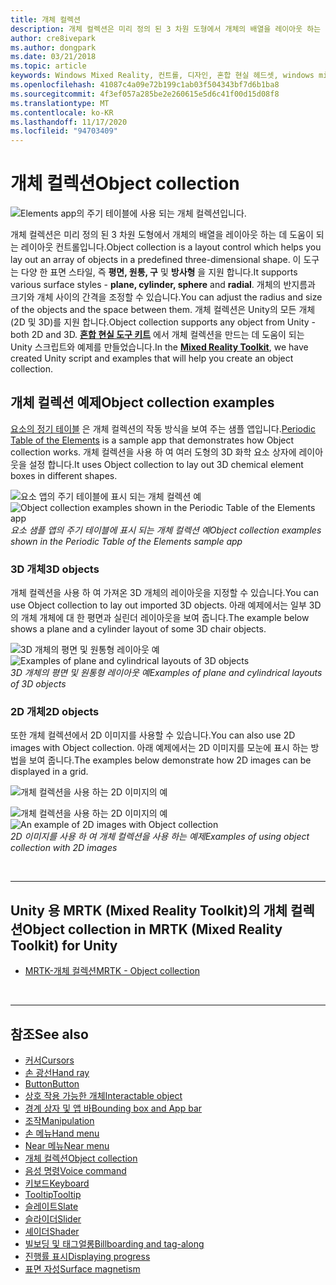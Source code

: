 ```yaml
---
title: 개체 컬렉션
description: 개체 컬렉션은 미리 정의 된 3 차원 도형에서 개체의 배열을 레이아웃 하는 데 도움이 되는 레이아웃 컨트롤입니다.
author: cre8ivepark
ms.author: dongpark
ms.date: 03/21/2018
ms.topic: article
keywords: Windows Mixed Reality, 컨트롤, 디자인, 혼합 현실 헤드셋, windows mixed reality 헤드셋, 가상 현실 헤드셋, HoloLens, 개체 컬렉션, 2D, 3D, MRTK, Mixed Reality Toolkit
ms.openlocfilehash: 41087c4a09e72b199c1ab03f504343bf7d6b1ba8
ms.sourcegitcommit: 4f3ef057a285be2e260615e5d6c41f00d15d08f8
ms.translationtype: MT
ms.contentlocale: ko-KR
ms.lasthandoff: 11/17/2020
ms.locfileid: "94703409"
---
```

# <a name="object-collection"></a><span data-ttu-id="08237-104">개체 컬렉션</span><span class="sxs-lookup"><span data-stu-id="08237-104">Object collection</span></span>

![Elements app의 주기 테이블에 사용 되는 개체 컬렉션입니다.](images/UX_Hero_ObjectCollection.jpg)<br>


<span data-ttu-id="08237-106">개체 컬렉션은 미리 정의 된 3 차원 도형에서 개체의 배열을 레이아웃 하는 데 도움이 되는 레이아웃 컨트롤입니다.</span><span class="sxs-lookup"><span data-stu-id="08237-106">Object collection is a layout control which helps you lay out an array of objects in a predefined three-dimensional shape.</span></span> <span data-ttu-id="08237-107">이 도구는 다양 한 표면 스타일, 즉 **평면, 원통, 구** 및 **방사형** 을 지원 합니다.</span><span class="sxs-lookup"><span data-stu-id="08237-107">It supports various surface styles - **plane, cylinder, sphere** and **radial**.</span></span> <span data-ttu-id="08237-108">개체의 반지름과 크기와 개체 사이의 간격을 조정할 수 있습니다.</span><span class="sxs-lookup"><span data-stu-id="08237-108">You can adjust the radius and size of the objects and the space between them.</span></span> <span data-ttu-id="08237-109">개체 컬렉션은 Unity의 모든 개체 (2D 및 3D)를 지원 합니다.</span><span class="sxs-lookup"><span data-stu-id="08237-109">Object collection supports any object from Unity - both 2D and 3D.</span></span> <span data-ttu-id="08237-110">**[혼합 현실 도구 키트](https://microsoft.github.io/MixedRealityToolkit-Unity/Documentation/README_ObjectCollection.html)** 에서 개체 컬렉션을 만드는 데 도움이 되는 Unity 스크립트와 예제를 만들었습니다.</span><span class="sxs-lookup"><span data-stu-id="08237-110">In the **[Mixed Reality Toolkit](https://microsoft.github.io/MixedRealityToolkit-Unity/Documentation/README_ObjectCollection.html)**, we have created Unity script and examples that will help you create an object collection.</span></span>


## <a name="object-collection-examples"></a><span data-ttu-id="08237-111">개체 컬렉션 예제</span><span class="sxs-lookup"><span data-stu-id="08237-111">Object collection examples</span></span>

<span data-ttu-id="08237-112">[요소의 정기 테이블](../develop/unity/periodic-table-of-the-elements.md) 은 개체 컬렉션의 작동 방식을 보여 주는 샘플 앱입니다.</span><span class="sxs-lookup"><span data-stu-id="08237-112">[Periodic Table of the Elements](../develop/unity/periodic-table-of-the-elements.md) is a sample app that demonstrates how Object collection works.</span></span> <span data-ttu-id="08237-113">개체 컬렉션을 사용 하 여 여러 도형의 3D 화학 요소 상자에 레이아웃을 설정 합니다.</span><span class="sxs-lookup"><span data-stu-id="08237-113">It uses Object collection to lay out 3D chemical element boxes in different shapes.</span></span>

<span data-ttu-id="08237-114">![요소 앱의 주기 테이블에 표시 되는 개체 컬렉션 예](images/periodictable-collections-1000px.jpg)</span><span class="sxs-lookup"><span data-stu-id="08237-114">![Object collection examples shown in the Periodic Table of the Elements app](images/periodictable-collections-1000px.jpg)</span></span><br>
<span data-ttu-id="08237-115">*요소 샘플 앱의 주기 테이블에 표시 되는 개체 컬렉션 예*</span><span class="sxs-lookup"><span data-stu-id="08237-115">*Object collection examples shown in the Periodic Table of the Elements sample app*</span></span>

### <a name="3d-objects"></a><span data-ttu-id="08237-116">3D 개체</span><span class="sxs-lookup"><span data-stu-id="08237-116">3D objects</span></span>

<span data-ttu-id="08237-117">개체 컬렉션을 사용 하 여 가져온 3D 개체의 레이아웃을 지정할 수 있습니다.</span><span class="sxs-lookup"><span data-stu-id="08237-117">You can use Object collection to lay out imported 3D objects.</span></span> <span data-ttu-id="08237-118">아래 예제에서는 일부 3D의 개체 개체에 대 한 평면과 실린더 레이아웃을 보여 줍니다.</span><span class="sxs-lookup"><span data-stu-id="08237-118">The example below shows a plane and a cylinder layout of some 3D chair objects.</span></span>

<span data-ttu-id="08237-119">![3D 개체의 평면 및 원통형 레이아웃 예](images/objectcollection-3dobjects-1000px.jpg)</span><span class="sxs-lookup"><span data-stu-id="08237-119">![Examples of plane and cylindrical layouts of 3D objects](images/objectcollection-3dobjects-1000px.jpg)</span></span><br>
<span data-ttu-id="08237-120">*3D 개체의 평면 및 원통형 레이아웃 예*</span><span class="sxs-lookup"><span data-stu-id="08237-120">*Examples of plane and cylindrical layouts of 3D objects*</span></span>

### <a name="2d-objects"></a><span data-ttu-id="08237-121">2D 개체</span><span class="sxs-lookup"><span data-stu-id="08237-121">2D objects</span></span>

<span data-ttu-id="08237-122">또한 개체 컬렉션에서 2D 이미지를 사용할 수 있습니다.</span><span class="sxs-lookup"><span data-stu-id="08237-122">You can also use 2D images with Object collection.</span></span> <span data-ttu-id="08237-123">아래 예제에서는 2D 이미지를 모눈에 표시 하는 방법을 보여 줍니다.</span><span class="sxs-lookup"><span data-stu-id="08237-123">The examples below demonstrate how 2D images can be displayed in a grid.</span></span>

![개체 컬렉션을 사용 하는 2D 이미지의 예](images/940px-layout-3dobjects-3.jpg)

<span data-ttu-id="08237-125">![개체 컬렉션을 사용 하는 2D 이미지의 예](images/940px-layout-2dimages.jpg)</span><span class="sxs-lookup"><span data-stu-id="08237-125">![An example of 2D images with Object collection](images/940px-layout-2dimages.jpg)</span></span><br>
<span data-ttu-id="08237-126">*2D 이미지를 사용 하 여 개체 컬렉션을 사용 하는 예제*</span><span class="sxs-lookup"><span data-stu-id="08237-126">*Examples of using object collection with 2D images*</span></span>

<br>

---

## <a name="object-collection-in-mrtk-mixed-reality-toolkit-for-unity"></a><span data-ttu-id="08237-127">Unity 용 MRTK (Mixed Reality Toolkit)의 개체 컬렉션</span><span class="sxs-lookup"><span data-stu-id="08237-127">Object collection in MRTK (Mixed Reality Toolkit) for Unity</span></span>

* [<span data-ttu-id="08237-128">MRTK-개체 컬렉션</span><span class="sxs-lookup"><span data-stu-id="08237-128">MRTK - Object collection</span></span>](https://microsoft.github.io/MixedRealityToolkit-Unity/Documentation/README_ObjectCollection.html)


<br>

---


## <a name="see-also"></a><span data-ttu-id="08237-129">참조</span><span class="sxs-lookup"><span data-stu-id="08237-129">See also</span></span>

* [<span data-ttu-id="08237-130">커서</span><span class="sxs-lookup"><span data-stu-id="08237-130">Cursors</span></span>](cursors.md)
* [<span data-ttu-id="08237-131">손 광선</span><span class="sxs-lookup"><span data-stu-id="08237-131">Hand ray</span></span>](point-and-commit.md)
* [<span data-ttu-id="08237-132">Button</span><span class="sxs-lookup"><span data-stu-id="08237-132">Button</span></span>](button.md)
* [<span data-ttu-id="08237-133">상호 작용 가능한 개체</span><span class="sxs-lookup"><span data-stu-id="08237-133">Interactable object</span></span>](interactable-object.md)
* [<span data-ttu-id="08237-134">경계 상자 및 앱 바</span><span class="sxs-lookup"><span data-stu-id="08237-134">Bounding box and App bar</span></span>](app-bar-and-bounding-box.md)
* [<span data-ttu-id="08237-135">조작</span><span class="sxs-lookup"><span data-stu-id="08237-135">Manipulation</span></span>](direct-manipulation.md)
* [<span data-ttu-id="08237-136">손 메뉴</span><span class="sxs-lookup"><span data-stu-id="08237-136">Hand menu</span></span>](hand-menu.md)
* [<span data-ttu-id="08237-137">Near 메뉴</span><span class="sxs-lookup"><span data-stu-id="08237-137">Near menu</span></span>](near-menu.md)
* [<span data-ttu-id="08237-138">개체 컬렉션</span><span class="sxs-lookup"><span data-stu-id="08237-138">Object collection</span></span>](object-collection.md)
* [<span data-ttu-id="08237-139">음성 명령</span><span class="sxs-lookup"><span data-stu-id="08237-139">Voice command</span></span>](voice-input.md)
* [<span data-ttu-id="08237-140">키보드</span><span class="sxs-lookup"><span data-stu-id="08237-140">Keyboard</span></span>](keyboard.md)
* [<span data-ttu-id="08237-141">Tooltip</span><span class="sxs-lookup"><span data-stu-id="08237-141">Tooltip</span></span>](tooltip.md)
* [<span data-ttu-id="08237-142">슬레이트</span><span class="sxs-lookup"><span data-stu-id="08237-142">Slate</span></span>](slate.md)
* [<span data-ttu-id="08237-143">슬라이더</span><span class="sxs-lookup"><span data-stu-id="08237-143">Slider</span></span>](slider.md)
* [<span data-ttu-id="08237-144">셰이더</span><span class="sxs-lookup"><span data-stu-id="08237-144">Shader</span></span>](shader.md)
* [<span data-ttu-id="08237-145">빌보딩 및 태그얼롱</span><span class="sxs-lookup"><span data-stu-id="08237-145">Billboarding and tag-along</span></span>](billboarding-and-tag-along.md)
* [<span data-ttu-id="08237-146">진행률 표시</span><span class="sxs-lookup"><span data-stu-id="08237-146">Displaying progress</span></span>](progress.md)
* [<span data-ttu-id="08237-147">표면 자성</span><span class="sxs-lookup"><span data-stu-id="08237-147">Surface magnetism</span></span>](surface-magnetism.md)
